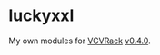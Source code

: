 # luckyxxl

My own modules for [VCVRack](https://github.com/VCVRack/Rack) [v0.4.0](https://github.com/VCVRack/Rack/releases/tag/v0.4.0).
